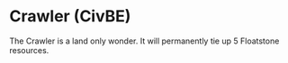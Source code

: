 # Crawler (CivBE)

The Crawler is a land only wonder. It will permanently tie up 5 Floatstone resources.